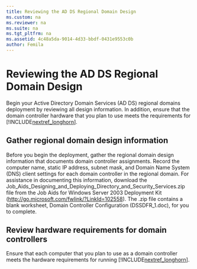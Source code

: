 ```yaml
---
title: Reviewing the AD DS Regional Domain Design
ms.custom: na
ms.reviewer: na
ms.suite: na
ms.tgt_pltfrm: na
ms.assetid: 4c48a5da-9014-4d33-bbdf-0431e9553c0b
author: Femila
---
```

# Reviewing the AD DS Regional Domain Design
Begin your Active Directory Domain Services \(AD DS\) regional domains deployment by reviewing all design information. In addition, ensure that the domain controller hardware that you plan to use meets the requirements for [!INCLUDE[nextref_longhorn](../Token/nextref_longhorn_md.md)].  
  
## Gather regional domain design information  
Before you begin the deployment, gather the regional domain design information that documents domain controller assignments. Record the computer name, static IP address, subnet mask, and Domain Name System \(DNS\) client settings for each domain controller in the regional domain. For assistance in documenting this information, download the Job\_Aids\_Designing\_and\_Deploying\_Directory\_and\_Security\_Services.zip file from the Job Aids for Windows Server 2003 Deployment Kit \([http:\/\/go.microsoft.com\/fwlink\/?LinkId\=102558](http://go.microsoft.com/fwlink/?LinkId=102558)\). The .zip file contains a blank worksheet, Domain Controller Configuration \(DSSDFR\_1.doc\), for you to complete.  
  
## Review hardware requirements for domain controllers  
Ensure that each computer that you plan to use as a domain controller meets the hardware requirements for running [!INCLUDE[nextref_longhorn](../Token/nextref_longhorn_md.md)].  
  
